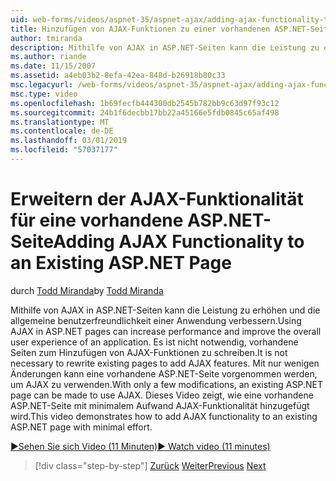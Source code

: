 ```yaml
---
uid: web-forms/videos/aspnet-35/aspnet-ajax/adding-ajax-functionality-to-an-existing-aspnet-page
title: Hinzufügen von AJAX-Funktionen zu einer vorhandenen ASP.NET-Seite | Microsoft-Dokumentation
author: tmiranda
description: Mithilfe von AJAX in ASP.NET-Seiten kann die Leistung zu erhöhen und die allgemeine benutzerfreundlichkeit einer Anwendung verbessern. Es ist nicht erforderlich, die vorhandene Seiten schreiben...
ms.author: riande
ms.date: 11/15/2007
ms.assetid: a4eb03b2-8efa-42ea-848d-b26918b80c33
msc.legacyurl: /web-forms/videos/aspnet-35/aspnet-ajax/adding-ajax-functionality-to-an-existing-aspnet-page
msc.type: video
ms.openlocfilehash: 1b69fecfb444300db2545b782bb9c63d97f93c12
ms.sourcegitcommit: 24b1f6decbb17bb22a45166e5fdb0845c65af498
ms.translationtype: MT
ms.contentlocale: de-DE
ms.lasthandoff: 03/01/2019
ms.locfileid: "57037177"
---
```

<a name="adding-ajax-functionality-to-an-existing-aspnet-page"></a><span data-ttu-id="da79c-104">Erweitern der AJAX-Funktionalität für eine vorhandene ASP.NET-Seite</span><span class="sxs-lookup"><span data-stu-id="da79c-104">Adding AJAX Functionality to an Existing ASP.NET Page</span></span>
====================
<span data-ttu-id="da79c-105">durch [Todd Miranda](https://github.com/tmiranda)</span><span class="sxs-lookup"><span data-stu-id="da79c-105">by [Todd Miranda](https://github.com/tmiranda)</span></span>

<span data-ttu-id="da79c-106">Mithilfe von AJAX in ASP.NET-Seiten kann die Leistung zu erhöhen und die allgemeine benutzerfreundlichkeit einer Anwendung verbessern.</span><span class="sxs-lookup"><span data-stu-id="da79c-106">Using AJAX in ASP.NET pages can increase performance and improve the overall user experience of an application.</span></span> <span data-ttu-id="da79c-107">Es ist nicht notwendig, vorhandene Seiten zum Hinzufügen von AJAX-Funktionen zu schreiben.</span><span class="sxs-lookup"><span data-stu-id="da79c-107">It is not necessary to rewrite existing pages to add AJAX features.</span></span> <span data-ttu-id="da79c-108">Mit nur wenigen Änderungen kann eine vorhandene ASP.NET-Seite vorgenommen werden, um AJAX zu verwenden.</span><span class="sxs-lookup"><span data-stu-id="da79c-108">With only a few modifications, an existing ASP.NET page can be made to use AJAX.</span></span> <span data-ttu-id="da79c-109">Dieses Video zeigt, wie eine vorhandene ASP.NET-Seite mit minimalem Aufwand AJAX-Funktionalität hinzugefügt wird.</span><span class="sxs-lookup"><span data-stu-id="da79c-109">This video demonstrates how to add AJAX functionality to an existing ASP.NET page with minimal effort.</span></span>

[<span data-ttu-id="da79c-110">&#9654;Sehen Sie sich Video (11 Minuten)</span><span class="sxs-lookup"><span data-stu-id="da79c-110">&#9654; Watch video (11 minutes)</span></span>](https://channel9.msdn.com/Blogs/ASP-NET-Site-Videos/adding-ajax-functionality-to-an-existing-aspnet-page)

> [!div class="step-by-step"]
> <span data-ttu-id="da79c-111">[Zurück](aspnet-ajax-support-in-visual-studio-2008.md)
> [Weiter](creating-and-using-an-ajax-enabled-web-service-in-a-web-site.md)</span><span class="sxs-lookup"><span data-stu-id="da79c-111">[Previous](aspnet-ajax-support-in-visual-studio-2008.md)
[Next](creating-and-using-an-ajax-enabled-web-service-in-a-web-site.md)</span></span>
